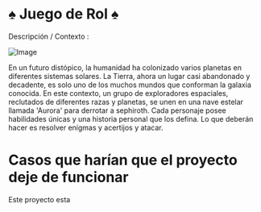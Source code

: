 # ♠️ Juego de Rol ♠️
Descripción / Contexto : 

![Image](ç.jpg)


En un futuro distópico, la humanidad ha colonizado varios planetas en diferentes sistemas solares. La Tierra, ahora un lugar casi abandonado y decadente, es solo uno de los muchos mundos que conforman la galaxia conocida. En este contexto, un grupo de exploradores espaciales, reclutados de diferentes razas y planetas, se unen en una nave estelar llamada 'Aurora' para derrotar a sephiroth. Cada personaje posee habilidades únicas y una historia personal que los defina. Lo que deberán hacer es resolver enígmas y acertijos y atacar. 

# Casos que harían que el proyecto deje de funcionar


Este proyecto esta 

